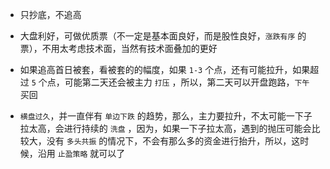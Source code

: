- 只抄底，不追高

- 大盘利好，可做优质票（不一定是基本面良好，而是股性良好，`涨跌有序` 的票），不用太考虑技术面，当然有技术面叠加的更好

- 如果追高首日被套，看被套的的幅度，如果 `1-3` 个点，还有可能拉升，如果超过 `5` 个点，可能第二天还会被主力 `打压` ，所以，第二天可以开盘跑路，`下午` 买回

- `横盘过久`，并一直伴有 `单边下跌` 的趋势，那么，主力要拉升，不太可能一下子拉太高，会进行持续的 `洗盘` ，因为，如果一下子拉太高，遇到的抛压可能会比较大，没有 `多头共振` 的情况下，不会有那么多的资金进行抬升，所以，这时候，沿用 `止盈策略` 就可以了